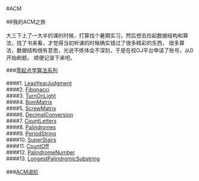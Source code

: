 #ACM<br><br>
##我的ACM之旅<br><br>
大三下上了一大半的课的时候，打算找个暑期实习，然后想去捡起数据结构和算法，找了书来看，才觉得当初听课的时候确实错过了很多精彩的东西，
很多算法，数据结构很有意思，光说不练体会不深刻，于是在校OJ平台申请了账号，从0开始刷题。
顺便记录下来吧。

###[零起点学算法系列](https://github.com/xlm7/ACM/tree/master/begin)<br><br>
####1. [LeapYearJudgment](https://github.com/xlm7/ACM/tree/master/begin/LeapYearJudgment)<br>
####2. [Fibonacci](https://github.com/xlm7/ACM/tree/master/begin/Fibonacci)<br>
####3. [TurnOnLight](https://github.com/xlm7/ACM/tree/master/begin/TurnOnLight)<br>
####4. [BomMatrix](https://github.com/xlm7/ACM/tree/master/begin/BomMatrix)<br>
####5. [ScrewMatrix](https://github.com/xlm7/ACM/tree/master/begin/ScrewMatrix)<br>
####6. [DecimalConversion](https://github.com/xlm7/ACM/tree/master/begin/DecimalConversion)<br>
####7. [CountLetters](https://github.com/xlm7/ACM/tree/master/begin/CountLetters)<br>
####8. [Palindromes](https://github.com/xlm7/ACM/tree/master/begin/Palindromes)<br>
####9. [PeriodString](https://github.com/xlm7/ACM/tree/master/begin/PeriodString)<br>
####10. [SuperStairs](https://github.com/xlm7/ACM/tree/master/begin/SuperStairs)<br>
####11. [CountOff](https://github.com/xlm7/ACM/tree/master/begin/CountOff)<br>
####12. [PalindromeNumber](https://github.com/xlm7/ACM/tree/master/begin/PalindromeNumber)<br>
####13. [LongestPalindromicSubstring](https://github.com/xlm7/ACM/tree/master/begin/LongestPalindromicSubstring)<br><br>
###[ACM进阶](https://github.com/xlm7/ACM/tree/master/advance)<br><br>
